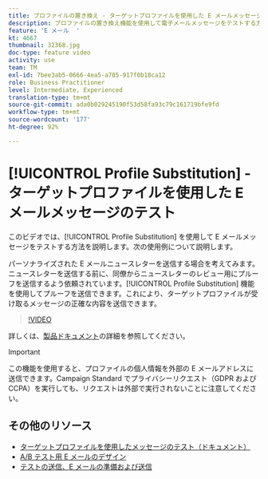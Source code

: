 ```yaml
---
title: プロファイルの置き換え - ターゲットプロファイルを使用した E メールメッセージのテスト
description: プロファイルの置き換え機能を使用して電子メールメッセージをテストする方法を説明します。
feature: 'E メール  '
kt: 4667
thumbnail: 32368.jpg
doc-type: feature video
activity: use
team: TM
exl-id: 7bee3ab5-0666-4ea5-a785-917f0b18ca12
role: Business Practitioner
level: Intermediate, Experienced
translation-type: tm+mt
source-git-commit: ada0b029245190f53d58fa93c79c161719bfe9fd
workflow-type: tm+mt
source-wordcount: '177'
ht-degree: 92%

---
```


# [!UICONTROL Profile Substitution] - ターゲットプロファイルを使用した E メールメッセージのテスト

このビデオでは、[!UICONTROL Profile Substitution] を使用して E メールメッセージをテストする方法を説明します。次の使用例について説明します。

パーソナライズされた E メールニュースレターを送信する場合を考えてみます。ニュースレターを送信する前に、同僚からニュースレターのレビュー用にプルーフを送信するよう依頼されています。[!UICONTROL Profile Substitution] 機能を使用してプルーフを送信できます。これにより、ターゲットプロファイルが受け取るメッセージの正確な内容を送信できます。

>[!VIDEO](https://video.tv.adobe.com/v/32368?quality=12)

詳しくは、[製品ドキュメント](https://docs.adobe.com/content/help/ja-JP/campaign-standard/using/testing-and-sending/preparing-and-testing-messages/testing-messages-using-target.translate.html)の詳細を参照してください。

>[!IMPORTANT]
>
>この機能を使用すると、プロファイルの個人情報を外部の E メールアドレスに送信できます。Campaign Standard でプライバシーリクエスト（GDPR および CCPA）を実行しても、リクエストは外部で実行されないことに注意してください。

## その他のリソース

* [ターゲットプロファイルを使用したメッセージのテスト（ドキュメント）](https://docs.adobe.com/content/help/en/campaign-standard/using/testing-and-sending/preparing-and-testing-messages/testing-messages-using-target.html)
* [A/B テスト用 E メールのデザイン](/help/communication-channels/email/a-b-testing.md)
* [テストの送信、E メールの準備および送信](/help/communication-channels/email/sending-test-preparing-sending-email.md)
